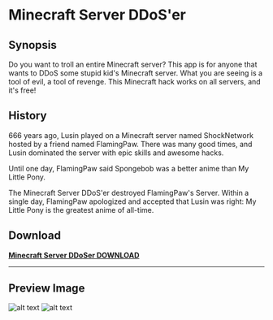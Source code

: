 # Minecraft Server DDoS'er

## Synopsis
Do you want to troll an entire Minecraft server?
This app is for anyone that wants to DDoS some stupid kid's Minecraft server.  What you are seeing is a tool of evil, a tool of revenge.  This Minecraft hack works on all servers, and it's free!

## History
666 years ago, Lusin played on a Minecraft server named ShockNetwork hosted by a friend named FlamingPaw.  There was many good times, and Lusin dominated the server with epic skills and awesome hacks.

Until one day, FlamingPaw said Spongebob was a better anime than My Little Pony.

The Minecraft Server DDoS'er destroyed FlamingPaw's Server.  Within a single day, FlamingPaw apologized and accepted that Lusin was right:  My Little Pony is the greatest anime of all-time.

## Download
**[Minecraft Server DDoSer DOWNLOAD](https://github.com/Lusin333/Minecraft-Server-DDoSer/releases/download/2020-06-03/Meinkraft.Server.DDoS.er.exe)**
***
## Preview Image

![alt text](https://raw.githubusercontent.com/Lusin333/Meinkraft-Server-DDoSer/master/Meinkraft%20Server%20DDOS'er%20Icon%20-%20Lusin.png)
![alt text](https://raw.githubusercontent.com/Lusin333/Meinkraft-Server-DDoSer/master/Meinkraft%20Server%20DDoS'er%20Preview%20Pic.png)

